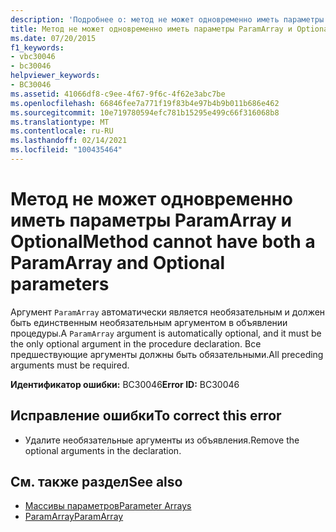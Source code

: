 ```yaml
---
description: 'Подробнее о: метод не может одновременно иметь параметры ParamArray и Optional'
title: Метод не может одновременно иметь параметры ParamArray и Optional
ms.date: 07/20/2015
f1_keywords:
- vbc30046
- bc30046
helpviewer_keywords:
- BC30046
ms.assetid: 41066df8-c9ee-4f67-9f6c-4f62e3abc7be
ms.openlocfilehash: 66846fee7a771f19f83b4e97b4b9b011b686e462
ms.sourcegitcommit: 10e719780594efc781b15295e499c66f316068b8
ms.translationtype: MT
ms.contentlocale: ru-RU
ms.lasthandoff: 02/14/2021
ms.locfileid: "100435464"
---
```

# <a name="method-cannot-have-both-a-paramarray-and-optional-parameters"></a><span data-ttu-id="b9f50-103">Метод не может одновременно иметь параметры ParamArray и Optional</span><span class="sxs-lookup"><span data-stu-id="b9f50-103">Method cannot have both a ParamArray and Optional parameters</span></span>

<span data-ttu-id="b9f50-104">Аргумент `ParamArray` автоматически является необязательным и должен быть единственным необязательным аргументом в объявлении процедуры.</span><span class="sxs-lookup"><span data-stu-id="b9f50-104">A `ParamArray` argument is automatically optional, and it must be the only optional argument in the procedure declaration.</span></span> <span data-ttu-id="b9f50-105">Все предшествующие аргументы должны быть обязательными.</span><span class="sxs-lookup"><span data-stu-id="b9f50-105">All preceding arguments must be required.</span></span>  
  
 <span data-ttu-id="b9f50-106">**Идентификатор ошибки:** BC30046</span><span class="sxs-lookup"><span data-stu-id="b9f50-106">**Error ID:** BC30046</span></span>  
  
## <a name="to-correct-this-error"></a><span data-ttu-id="b9f50-107">Исправление ошибки</span><span class="sxs-lookup"><span data-stu-id="b9f50-107">To correct this error</span></span>  
  
- <span data-ttu-id="b9f50-108">Удалите необязательные аргументы из объявления.</span><span class="sxs-lookup"><span data-stu-id="b9f50-108">Remove the optional arguments in the declaration.</span></span>  
  
## <a name="see-also"></a><span data-ttu-id="b9f50-109">См. также раздел</span><span class="sxs-lookup"><span data-stu-id="b9f50-109">See also</span></span>

- [<span data-ttu-id="b9f50-110">Массивы параметров</span><span class="sxs-lookup"><span data-stu-id="b9f50-110">Parameter Arrays</span></span>](../programming-guide/language-features/procedures/parameter-arrays.md)
- [<span data-ttu-id="b9f50-111">ParamArray</span><span class="sxs-lookup"><span data-stu-id="b9f50-111">ParamArray</span></span>](../language-reference/modifiers/paramarray.md)
